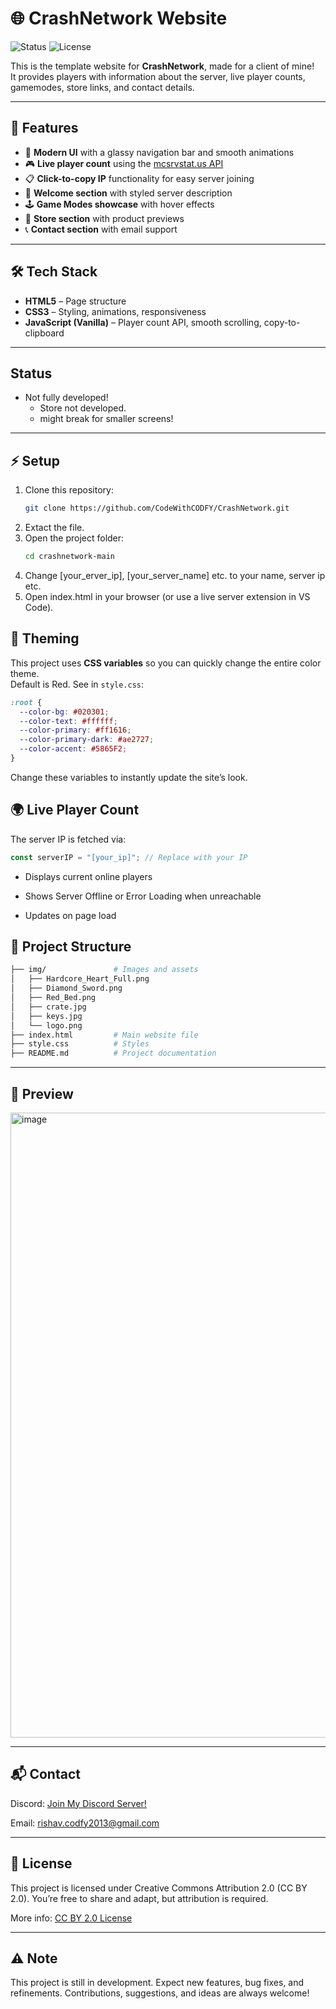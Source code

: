 # 🌐 CrashNetwork Website

![Status](https://img.shields.io/badge/status-not%20fully%20developed-orange?style=for-the-badge)
![License](https://img.shields.io/badge/license-CC%20BY%202.0-blue?style=for-the-badge)

This is the template website for **CrashNetwork**, made for a client of mine!  
It provides players with information about the server, live player counts, gamemodes, store links, and contact details.

---

## 🚀 Features
- 🎨 **Modern UI** with a glassy navigation bar and smooth animations  
- 🎮 **Live player count** using the [mcsrvstat.us API](https://api.mcsrvstat.us/)  
- 📋 **Click-to-copy IP** functionality for easy server joining  
- 📜 **Welcome section** with styled server description  
- 🕹️ **Game Modes showcase** with hover effects  
- 🛒 **Store section** with product previews  
- 📞 **Contact section** with email support 

---

## 🛠️ Tech Stack
- **HTML5** – Page structure  
- **CSS3** – Styling, animations, responsiveness  
- **JavaScript (Vanilla)** – Player count API, smooth scrolling, copy-to-clipboard  

---

## Status
- Not fully developed!
  - Store not developed.
  - might break for smaller screens!

---

## ⚡ Setup
1. Clone this repository:
   ```bash
   git clone https://github.com/CodeWithCODFY/CrashNetwork.git
   ```
2. Extact the file.
3. Open the project folder:
   ```bash
   cd crashnetwork-main
   ```
4. Change [your_erver_ip], [your_server_name] etc. to your name, server ip etc.
6. Open index.html in your browser (or use a live server extension in VS Code).

## 🎨 Theming
This project uses **CSS variables** so you can quickly change the entire color theme.  
Default is Red. See in `style.css`:

```css
:root {
  --color-bg: #020301;
  --color-text: #ffffff;
  --color-primary: #ff1616;
  --color-primary-dark: #ae2727;
  --color-accent: #5865F2;
}
```
Change these variables to instantly update the site’s look.

## 🌍 Live Player Count
The server IP is fetched via:

  ```js
  const serverIP = "[your_ip]"; // Replace with your IP
  ```
- Displays current online players

- Shows Server Offline or Error Loading when unreachable

- Updates on page load

## 📂 Project Structure

  ```bash
  ├── img/               # Images and assets
  │   ├── Hardcore_Heart_Full.png
  │   ├── Diamond_Sword.png
  │   ├── Red_Bed.png
  │   ├── crate.jpg
  │   ├── keys.jpg
  │   └── logo.png
  ├── index.html         # Main website file
  ├── style.css          # Styles 
  ├── README.md          # Project documentation
  ```

---

## 📸 Preview
<img width="1920" height="1000" alt="image" src="https://github.com/user-attachments/assets/c795ce77-4fe1-43f1-934e-12096ea3390d" />

---

## 📬 Contact
Discord: [Join My Discord Server!](https://dsc.gg/code-with-codfy)

Email: rishav.codfy2013@gmail.com

---

## 📜 License

This project is licensed under Creative Commons Attribution 2.0 (CC BY 2.0).
You’re free to share and adapt, but attribution is required.

More info: [CC BY 2.0 License](https://creativecommons.org/licenses/by/2.0/)

---

## ⚠️ Note

This project is still in development. Expect new features, bug fixes, and refinements.
Contributions, suggestions, and ideas are always welcome!

